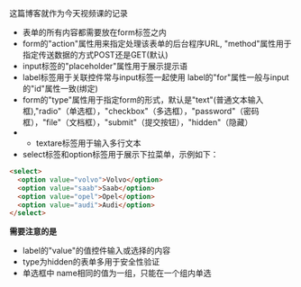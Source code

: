 这篇博客就作为今天视频课的记录
- 表单的所有内容都需要放在form标签之内
- form的"action"属性用来指定处理该表单的后台程序URL, "method"属性用于指定传送数据的方式POST还是GET(默认)
- input标签的"placeholder"属性用于展示提示语
- label标签用于关联控件常与input标签一起使用 label的"for"属性一般与input的"id"属性一致(绑定)
- form的"type"属性用于指定form的形式，默认是"text"(普通文本输入框),"radio"（单选框），"checkbox"（多选框），"password"（密码框），"file"（文档框），"submit"（提交按钮），"hidden"（隐藏）
- - textare标签用于输入多行文本
- select标签和option标签用于展示下拉菜单，示例如下：
``` html
<select>
  <option value="volvo">Volvo</option>
  <option value="saab">Saab</option>
  <option value="opel">Opel</option>
  <option value="audi">Audi</option>
</select>
```
**需要注意的是**
- label的"value"的值控件输入或选择的内容
- type为hidden的表单多用于安全性验证
- 单选框中 name相同的值为一组，只能在一个组内单选
